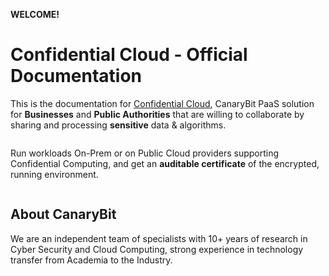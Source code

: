 **WELCOME!**

# Confidential Cloud - Official Documentation

This is the documentation for [Confidential Cloud](http://confidentialcloud.io), CanaryBit PaaS solution for **Businesses** and **Public Authorities** that are willing to collaborate by sharing and processing **sensitive** data & algorithms.

<embed src="./img/confidential-cloud-solution.png" alt="CanaryBit Confidential Cloud" width="100%" />

Run workloads On-Prem or on Public Cloud providers supporting Confidential Computing, and get an **auditable certificate** of the encrypted, running environment.

<embed src="./img/confidential-cloud-platform.png" alt="CanaryBit Confidential Cloud" width="100%" />

## About CanaryBit

We are an independent team of specialists with 10+ years of research in Cyber Security and Cloud Computing, strong experience in technology transfer from Academia to the Industry.
